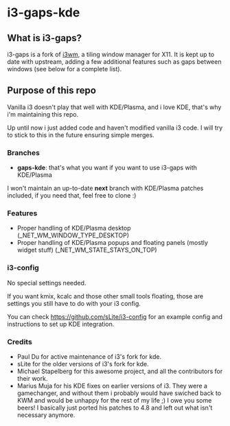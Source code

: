 # i3-gaps-kde

## What is i3-gaps?

i3-gaps is a fork of [i3wm](https://www.i3wm.org), a tiling window manager for X11. It is kept up to date with upstream, adding a few additional features such as gaps between windows (see below for a complete list).

## Purpose of this repo

Vanilla i3 doesn't play that well with KDE/Plasma, and i love KDE, that's why i'm maintaining this repo.

Up until now i just added code and haven't modified vanilla i3 code. I will try to stick to this in the future ensuring simple merges.

### Branches

* **gaps-kde**: that's what you want if you want to use i3-gaps with KDE/Plasma

I won't maintain an up-to-date **next** branch with KDE/Plasma patches included, if you need that, feel free to clone :)

### Features

* Proper handling of KDE/Plasma desktop (_NET_WM_WINDOW_TYPE_DESKTOP)
* Proper handling of KDE/Plasma popups and floating panels (mostly widget stuff) (_NET_WM_STATE_STAYS_ON_TOP)

### i3-config

No special settings needed.

If you want kmix, kcalc and those other small tools floating, those are settings you still have to do with your i3 config.

You can check https://github.com/sLite/i3-config for an example config and instructions to set up KDE integration.

### Credits

* Paul Du for active maintenance of i3's fork for kde.
* sLite for the older versions of i3's fork for kde.
* Michael Stapelberg for this awesome project, and all the contributors for their work.
* Marius Muja for his KDE fixes on earlier versions of i3. They were a gamechanger, and without them i probably would have swiched back to KWM and would be unhappy for the rest of my life ;) I owe you some beers! I basically just ported his patches to 4.8 and left out what isn't necessary anymore.
